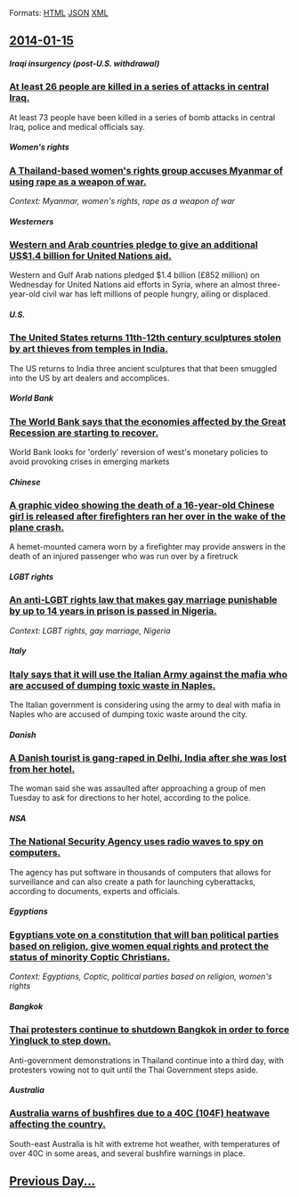 
Formats: [HTML](2014/01/15/index.html)  [JSON](2014/01/15/index.json)  [XML](2014/01/15/index.xml)  

## [2014-01-15](/news/2014/01/15/index.md)

##### Iraqi insurgency (post-U.S. withdrawal)
### [At least 26 people are killed in a series of attacks in central Iraq. ](/news/2014/01/15/at-least-26-people-are-killed-in-a-series-of-attacks-in-central-iraq.md)
At least 73 people have been killed in a series of bomb attacks in central Iraq, police and medical officials say.

##### Women's rights
### [A Thailand-based women's rights group accuses Myanmar of using rape as a weapon of war. ](/news/2014/01/15/a-thailand-based-women-s-rights-group-accuses-myanmar-of-using-rape-as-a-weapon-of-war.md)
_Context: Myanmar, women's rights, rape as a weapon of war_

##### Westerners
### [Western and Arab countries pledge to give an additional US$1.4 billion for United Nations aid. ](/news/2014/01/15/western-and-arab-countries-pledge-to-give-an-additional-us-1-4-billion-for-united-nations-aid.md)
Western and Gulf Arab nations pledged $1.4 billion (£852 million) on Wednesday for United Nations aid efforts in Syria, where an almost three-year-old civil war has left millions of people hungry, ailing or displaced.

##### U.S.
### [The United States returns 11th-12th century sculptures stolen by art thieves from temples in India. ](/news/2014/01/15/the-united-states-returns-11th-12th-century-sculptures-stolen-by-art-thieves-from-temples-in-india.md)
The US returns to India three ancient sculptures that that been smuggled into the US by art dealers and accomplices.

##### World Bank
### [The World Bank says that the economies affected by the Great Recession are starting to recover. ](/news/2014/01/15/the-world-bank-says-that-the-economies-affected-by-the-great-recession-are-starting-to-recover.md)
World Bank looks for &#x27;orderly&#x27; reversion of west&#x27;s monetary policies to avoid provoking crises in emerging markets

##### Chinese
### [A graphic video showing the death of a 16-year-old Chinese girl is released after firefighters ran her over in the wake of the plane crash. ](/news/2014/01/15/a-graphic-video-showing-the-death-of-a-16-year-old-chinese-girl-is-released-after-firefighters-ran-her-over-in-the-wake-of-the-plane-crash.md)
A hemet-mounted camera worn by a firefighter may provide answers in the death of an injured passenger who was run over by a firetruck 

##### LGBT rights
### [An anti-LGBT rights law that makes gay marriage punishable by up to 14 years in prison is passed in Nigeria. ](/news/2014/01/15/an-anti-lgbt-rights-law-that-makes-gay-marriage-punishable-by-up-to-14-years-in-prison-is-passed-in-nigeria.md)
_Context: LGBT rights, gay marriage, Nigeria_

##### Italy
### [Italy says that it will use the Italian Army against the mafia who are accused of dumping toxic waste in Naples. ](/news/2014/01/15/italy-says-that-it-will-use-the-italian-army-against-the-mafia-who-are-accused-of-dumping-toxic-waste-in-naples.md)
The Italian government is considering using the army to deal with mafia in Naples who are accused of dumping toxic waste around the city.

##### Danish
### [A Danish tourist is gang-raped in Delhi, India after she was lost from her hotel. ](/news/2014/01/15/a-danish-tourist-is-gang-raped-in-delhi-india-after-she-was-lost-from-her-hotel.md)
The woman said she was assaulted after approaching a group of men Tuesday to ask for directions to her hotel, according to the police.

##### NSA
### [The National Security Agency uses radio waves to spy on computers. ](/news/2014/01/15/the-national-security-agency-uses-radio-waves-to-spy-on-computers.md)
The agency has put software in thousands of computers that allows for surveillance and can also create a path for launching cyberattacks, according to documents, experts and officials.

##### Egyptians
### [Egyptians vote on a constitution that will ban political parties based on religion, give women equal rights and protect the status of minority Coptic Christians. ](/news/2014/01/15/egyptians-vote-on-a-constitution-that-will-ban-political-parties-based-on-religion-give-women-equal-rights-and-protect-the-status-of-minori.md)
_Context: Egyptians, Coptic, political parties based on religion, women's rights_

##### Bangkok
### [Thai protesters continue to shutdown Bangkok in order to force Yingluck to step down. ](/news/2014/01/15/thai-protesters-continue-to-shutdown-bangkok-in-order-to-force-yingluck-to-step-down.md)
Anti-government demonstrations in Thailand continue into a third day, with protesters vowing not to quit until the Thai Government steps aside.

##### Australia
### [Australia warns of bushfires due to a 40C (104F) heatwave affecting the country. ](/news/2014/01/15/australia-warns-of-bushfires-due-to-a-40c-104f-heatwave-affecting-the-country.md)
South-east Australia is hit with extreme hot weather, with temperatures of over 40C in some areas, and several bushfire warnings in place.

## [Previous Day...](/news/2014/01/14/index.md)

